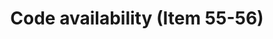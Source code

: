 ---
layout: home
title: Code availability (Item 55-56)
parent: Open Science (Item 53-58)
nav_order: 19
has_children: true
---